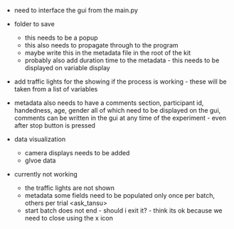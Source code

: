 - need to interface the gui from the main.py 
- folder to save
    - this needs to be a popup 
    - this also needs to propagate through to the program
    - maybe write this in the metadata file in the root of the kit 
    - probably also add duration time to the metadata - this needs to be displayed on variable display 
- add traffic lights for the showing if the process is working - these will be taken from a list of variables
- metadata also needs to have a comments section, participant id, handedness, age, gender all of which need to be displayed on the gui, 
comments can be written in the gui at any time of the experiment - even after stop button is pressed 
- data visualization 
    - camera displays needs to be added
    - glvoe data 


- currently not working
    - the traffic lights are not shown 
    - metadata some fields need to be populated only once per batch, others per trial <ask_tansu>
    - start batch does not end - should i exit it? - think its ok because we need to close using the x icon
